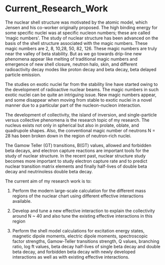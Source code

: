 # Current_Research_Work
The nuclear shell structure was motivated by the atomic model, which Jensen and his co-worker originally proposed. The high binding energy for some specific nuclei was at specific nucleon numbers; these are called ‘magic numbers'. The study of nuclear structure has been advanced on the basis of the shell structure associated with the magic numbers. These magic numbers are 2, 8, 10,28, 50, 82, 126. These magic numbers are truly near the valley of beta stability. But as we go towards drip-line new phenomena appear like melting of traditional magic numbers and emergence of new shell closure, neutron halo, skin, and different radioactivity decay modes like proton decay and beta decay, beta delayed particle emission.


The studies on exotic nuclei far from the stability line have started owing to the development of radioactive nuclear beams. The magic numbers in such exotic nuclei can be quite an intriguing issue. New magic numbers appear, and some disappear when moving from stable to exotic nuclei in a novel manner due to a particular part of the nucleon-nucleon interaction.


The development of collectivity, the island of inversion, and single-particle versus collective phenomena is the research topic of my research. The nucleus exists not only in spherical but also in prolate, oblate, and quadrupole shapes. Also, the conventional magic number of neutrons  N = 28 has been broken down in the region of neutron-rich nuclei.


The Gamow Teller (GT) transitions, B(GT) values, allowed and forbidden beta decays, and electron capture reactions are important tools for the study of nuclear structure. In the recent past, nuclear structure study becomes more important to study electron capture rate and to predict nuclear transition matrix elements and finally half-lives of double beta decay and neutrinoless double beta decay.

The current aim of my research work is to:

1. Perform the modern large-scale calculation for the different mass regions of the nuclear chart using different effective interactions available. 
2. Develop and tune a new effective interaction to explain the collectivity around N ~ 40 and also tune the existing effective interactions in this region

3. Perform the shell model calculations for excitation energy states, magnetic dipole moments, electric dipole moments, spectroscopic factor strengths, Gamow-Teller transitions strength, Q values, branching ratio, log ft values, beta decay half-lives of single beta decay and double beta decay, and forbidden beta decay with newly developed interactions as well as with existing effective interactions.
